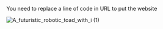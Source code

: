 You need to replace a line of code in URL to put the website

![A_futuristic_robotic_toad_with_i (1)](https://github.com/user-attachments/assets/c319c89e-932f-4f07-ba4c-7a028a216ad4)
